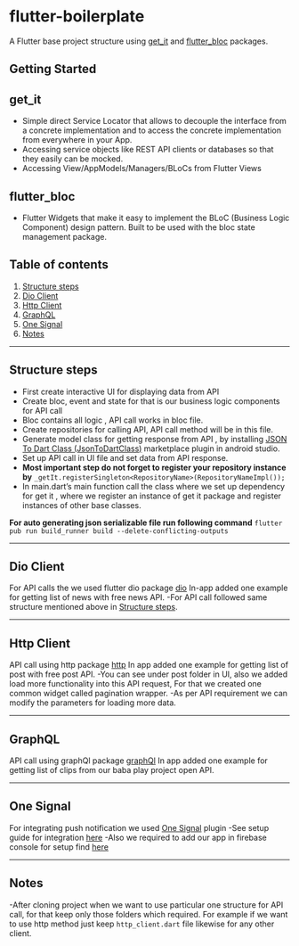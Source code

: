 # flutter-boilerplate

A Flutter base project structure using [get_it](https://pub.dev/packages/get_it) and [flutter_bloc](https://pub.dev/packages/flutter_bloc) packages.

## Getting Started

## get_it

- Simple direct Service Locator that allows to decouple the interface from a concrete implementation and to access the concrete implementation from everywhere in your App.
- Accessing service objects like REST API clients or databases so that they easily can be mocked.
- Accessing View/AppModels/Managers/BLoCs from Flutter Views


## flutter_bloc

- Flutter Widgets that make it easy to implement the BLoC (Business Logic Component) design pattern. Built to be used with the bloc state management package.

## Table of contents
1. [Structure steps](#structure-steps)
2. [Dio Client](#dio-client)
3. [Http Client](#http-client)
4. [GraphQL](#graphql)
5. [One Signal](#one-signa)
6. [Notes](#notes)

---

## Structure steps

- First create interactive UI for displaying data from API
- Create bloc, event and state for that is our business logic components for API call
- Bloc contains all logic , API call works in bloc file.
- Create repositories for calling API, API call method will be in this file.
- Generate model class for getting response from API , by installing [JSON To Dart Class (JsonToDartClass)](https://plugins.jetbrains.com/plugin/12737-json-to-dart-class-jsontodartclass-) marketplace plugin in android studio.
- Set up API call in UI file and set data from API response.
- **Most important step do not forget to register your repository instance by** `_getIt.registerSingleton<RepositoryName>(RepositoryNameImpl());`
- In main.dart’s main function call the class where we set up dependency for get it , where we register an instance of get it package and register instances of other base classes.


**For auto generating json serializable file run following command**
`flutter pub run build_runner build --delete-conflicting-outputs`

---

## Dio Client

For API calls the we used flutter dio package [dio](https://pub.dev/packages/dio)
In-app added one example for getting list of news with free news API.
-For API call followed same structure mentioned above in [Structure steps](#structure-steps).

---

## Http Client

API call using http package [http](https://pub.dev/packages/http)
In app added one example for getting list of post with free post API.
-You can see under post folder in UI, also we added load more functionality into this API request, For that we created one common widget called pagination wrapper.
-As per API requirement we can modify the parameters for loading more data.

---

## GraphQL

API call using graphQl package [graphQl](https://pub.dev/packages/graphql_flutter)
In app added one example for getting list of clips from our baba play project open API.

---

## One Signal

For integrating push notification we used [One Signal](https://pub.dev/packages/onesignal_flutter) plugin
-See setup guide for integration [here](https://documentation.onesignal.com/docs/flutter-sdk-setup)
-Also we required to add our app in firebase console for setup find [here](https://firebase.google.com/docs/flutter/setup?platform=android)


---

## Notes

-After cloning project when we want to use particular one structure for API call, for that keep only those folders which required.
For example if we want to use http method just keep `http_client.dart` file likewise for any other client.




